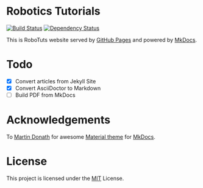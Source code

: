 # Robotics Tutorials
[![Build Status](https://travis-ci.org/robotuts/robotuts.github.io.svg?branch=source)](https://travis-ci.org/robotuts/robotuts.github.io)
[![Dependency Status](https://gemnasium.com/badges/github.com/robotuts/robotuts.github.io.svg)](https://gemnasium.com/github.com/robotuts/robotuts.github.io)

This is RoboTuts website served by [GitHub Pages][gh-pages] and powered by
[MkDocs][mkdocs].

[gh-pages]: https://pages.github.com/
[mkdocs]: http://mkdocs.org/

# Todo

- [x] Convert articles from Jekyll Site
- [x] Convert AsciiDoctor to Markdown
- [ ] Build PDF from MkDocs

# Acknowledgements

To [Martin Donath][squidfunk] for awesome [Material theme][mkdocs-material] for
[MkDocs][mkdocs].

[mkdocs-material]: https://github.com/squidfunk/mkdocs-material
[squidfunk]: https://github.com/squidfunk

# License

This project is licensed under the [MIT](LICENSE) License.
